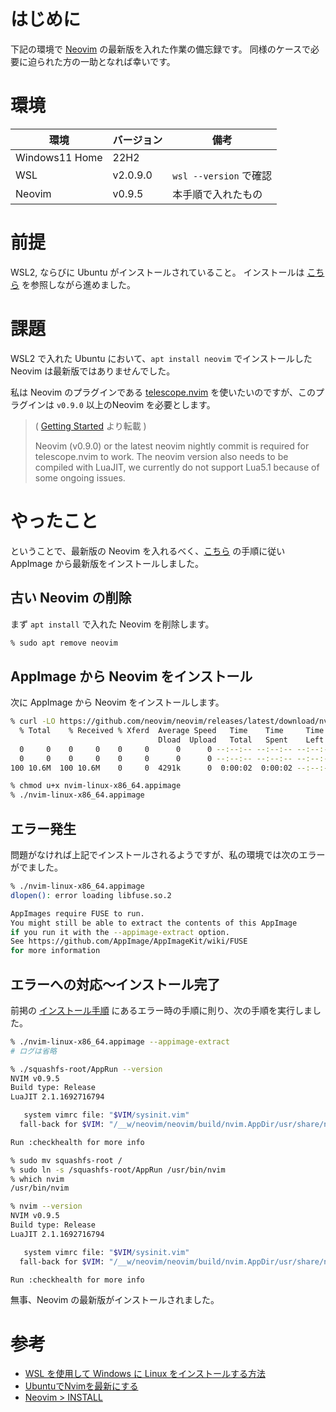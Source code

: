 # はじめに

下記の環境で [Neovim](https://github.com/neovim) の最新版を入れた作業の備忘録です。
同様のケースで必要に迫られた方の一助となれば幸いです。

# 環境

| 環境 | バージョン | 備考 |
| ---- | --------- | ---- |
| Windows11 Home | 22H2 | |
| WSL |  v2.0.9.0 | `wsl --version` で確認 |
| Neovim | v0.9.5 | 本手順で入れたもの |

# 前提

WSL2, ならびに Ubuntu がインストールされていること。
インストールは [こちら](https://learn.microsoft.com/ja-jp/windows/wsl/install) を参照しながら進めました。

# 課題

WSL2 で入れた Ubuntu において、`apt install neovim` でインストールした Neovim は最新版ではありませんでした。

私は Neovim のプラグインである [telescope.nvim](https://github.com/nvim-telescope/telescope.nvim) を使いたいのですが、このプラグインは `v0.9.0` 以上のNeovim を必要とします。


> ( [Getting Started](https://github.com/nvim-telescope/telescope.nvim?tab=readme-ov-file#getting-started) より転載 )
>
> Neovim (v0.9.0) or the latest neovim nightly commit is required for telescope.nvim to work. The neovim version also needs to be compiled with LuaJIT, we currently do not support Lua5.1 because of some ongoing issues.


# やったこと

ということで、最新版の Neovim を入れるべく、[こちら](https://github.com/neovim/neovim/blob/master/INSTALL.md#appimage-universal-linux-package) の手順に従い AppImage から最新版をインストールしました。

## 古い Neovim の削除

まず `apt install` で入れた Neovim を削除します。

```bash
% sudo apt remove neovim
```

## AppImage から Neovim をインストール

次に AppImage から Neovim をインストールします。

```bash
% curl -LO https://github.com/neovim/neovim/releases/latest/download/nvim-linux-x86_64.appimage
  % Total    % Received % Xferd  Average Speed   Time    Time     Time  Current
                                 Dload  Upload   Total   Spent    Left  Speed
  0     0    0     0    0     0      0      0 --:--:-- --:--:-- --:--:--     0
  0     0    0     0    0     0      0      0 --:--:-- --:--:-- --:--:--     0
100 10.6M  100 10.6M    0     0  4291k      0  0:00:02  0:00:02 --:--:-- 7477k

% chmod u+x nvim-linux-x86_64.appimage
% ./nvim-linux-x86_64.appimage
```

## エラー発生

問題がなければ上記でインストールされるようですが、私の環境では次のエラーがでました。

```bash
% ./nvim-linux-x86_64.appimage
dlopen(): error loading libfuse.so.2

AppImages require FUSE to run.
You might still be able to extract the contents of this AppImage
if you run it with the --appimage-extract option.
See https://github.com/AppImage/AppImageKit/wiki/FUSE
for more information
```

## エラーへの対応～インストール完了

前掲の [インストール手順](https://github.com/neovim/neovim/blob/master/INSTALL.md#appimage-universal-linux-package) にあるエラー時の手順に則り、次の手順を実行しました。

```bash
% ./nvim-linux-x86_64.appimage --appimage-extract
# ログは省略

% ./squashfs-root/AppRun --version
NVIM v0.9.5
Build type: Release
LuaJIT 2.1.1692716794

   system vimrc file: "$VIM/sysinit.vim"
  fall-back for $VIM: "/__w/neovim/neovim/build/nvim.AppDir/usr/share/nvim"

Run :checkhealth for more info

% sudo mv squashfs-root /
% sudo ln -s /squashfs-root/AppRun /usr/bin/nvim
% which nvim
/usr/bin/nvim

% nvim --version
NVIM v0.9.5
Build type: Release
LuaJIT 2.1.1692716794

   system vimrc file: "$VIM/sysinit.vim"
  fall-back for $VIM: "/__w/neovim/neovim/build/nvim.AppDir/usr/share/nvim"

Run :checkhealth for more info
```

無事、Neovim の最新版がインストールされました。


# 参考
- [WSL を使用して Windows に Linux をインストールする方法](https://learn.microsoft.com/ja-jp/windows/wsl/install)
- [UbuntuでNvimを最新にする](https://zenn.dev/temple_c_tech/articles/upgrade-nvim)
- [Neovim > INSTALL](https://github.com/neovim/neovim/blob/master/INSTALL.md)


